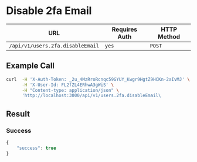 # Disable 2fa Email

| URL                              | Requires Auth | HTTP Method |
| -------------------------------- | ------------- | ----------- |
| `/api/v1/users.2fa.disableEmail` | `yes`         | `POST`      |

## Example Call

```bash
curl  -H 'X-Auth-Token: _2u_4MzRroRcnqc59GYUY_Kwgr9HgtZ9HCKn-2aIvMJ' \
      -H 'X-User-Id: FL2fZL4ERhwA3gWiS' \
      -H "Content-type: application/json" \
      'http://localhost:3000/api/v1/users.2fa.disableEmail\
```

## Result

### Success

```javascript
{
    "success": true
}
```
